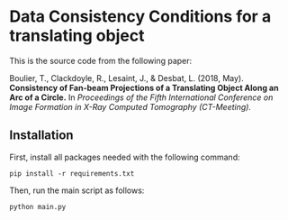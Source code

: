 # Data Consistency Conditions for a translating object

This is the source code from the following paper:

Boulier, T., Clackdoyle, R., Lesaint, J., & Desbat, L. (2018, May).
**Consistency of Fan-beam Projections of a Translating Object Along an Arc of a Circle.**
In *Proceedings of the Fifth International Conference on Image Formation in X-Ray Computed Tomography (CT-Meeting).*

## Installation

First, install all packages needed with the following command:

```
pip install -r requirements.txt
```

Then, run the main script as follows:

```
python main.py
```

